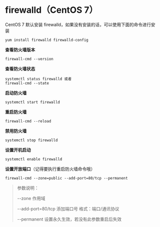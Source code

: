 # firewalld（CentOS 7）

CentOS 7 默认安装 firewalld，如果没有安装的话，可以使用下面的命令进行安装

```shell
yum install firewalld firewalld-config
```

**查看防火墙版本**

```shell
firewall-cmd --version
```

**查看防火墙状态**

```shell
systemctl status firewalld 或者
firewall-cmd --state
```

**启动防火墙**

```shell
systemctl start firewalld
```

**重启防火墙**

```shell
firewall-cmd --reload
```

**禁用防火墙**

```shell
systemctl stop firewalld
```

**设置开机启动**

```shell
systemctl enable firewalld
```

**设置开放端口**（记得要执行重启防火墙命令哦）

```shell
firewall-cmd --zone=public --add-port=80/tcp --permanent
```

> 参数说明：
>
> --zone 作用域
>
> --add-port=80/tcp 添加端口号 格式：端口/通讯协议
>
> --permanent 设置永久生效，若没有此参数重启后失效
